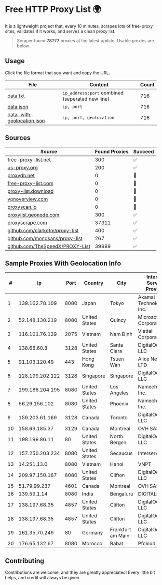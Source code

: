 
# Free HTTP Proxy List 🌍

It is a lightweight project that, every 10 minutes, scrapes lots of free-proxy sites, validates if it works, and serves a clean proxy list.


> Scraper found **78777** proxies at the latest update. Usable proxies are below.

## Usage

Click the file format that you want and copy the URL.


|File|Content|Count|
|----|-------|-----|
|[data.txt](https://raw.githubusercontent.com/themiralay/Proxy-List-World/master/data.txt)|`ip_address:port` combined (seperated new line)|716|
|[data.json](https://raw.githubusercontent.com/themiralay/Proxy-List-World/master/data.json)|`ip, port`|716|
|[data-with-geolocation.json](https://raw.githubusercontent.com/themiralay/Proxy-List-World/master/data-with-geolocation.json)|`ip, port, geolocation`|716|

## Sources

|Source|Found Proxies|Succeed|
|------|-------------|-------|
|[free-proxy-list.net](https://free-proxy-list.net)|300|✅|
|[us-proxy.org](https://www.us-proxy.org)|200|✅|
|[proxydb.net](http://proxydb.net)|0|🚫|
|[free-proxy-list.com](https://free-proxy-list.com/?page=&port=&type%5B%5D=http&type%5B%5D=https&up_time=0&search=Search)|0|🚫|
|[proxy-list.download](https://www.proxy-list.download/HTTP)|0|🚫|
|[vpnoverview.com](https://vpnoverview.com/privacy/anonymous-browsing/free-proxy-servers)|0|🚫|
|[proxyscan.io](https://www.proxyscan.io)|0|🚫|
|[proxylist.geonode.com](https://proxylist.geonode.com/api/proxy-list?limit=300&page=1&sort_by=lastChecked&sort_type=desc&protocols=http,https)|300|✅|
|[proxyscrape.com](https://api.proxyscrape.com/v2/?request=displayproxies&protocol=http&timeout=10000&country=all&ssl=all&anonymity=all)|37311|✅|
|[github.com/clarketm/proxy-list](https://raw.githubusercontent.com/clarketm/proxy-list/master/proxy-list-raw.txt)|400|✅|
|[github.com/monosans/proxy-list](https://raw.githubusercontent.com/monosans/proxy-list/main/proxies/http.txt)|267|✅|
|[github.com/TheSpeedX/PROXY-List](https://raw.githubusercontent.com/TheSpeedX/PROXY-List/master/http.txt)|39999|✅|


## Sample Proxies With Geolocation Info

|#|Ip|Port|Country|City|Internet Service Provider|
|-|--|----|-------|----|-------------------------|
|1|139.162.78.109|8080|Japan|Tokyo|Akamai Technologies, Inc.|
|2|52.148.130.219|8080|United States|Quincy|Microsoft Corporation|
|3|116.101.76.139|2075|Vietnam|Nam Định|Viettel Corporation|
|4|138.68.60.8|3128|United States|Santa Clara|DigitalOcean, LLC|
|5|91.103.120.49|443|Hong Kong|Tsuen Wan|Alice Networks LTD|
|6|128.199.202.122|3128|Singapore|Singapore|DigitalOcean, LLC|
|7|199.188.204.195|8080|United States|Los Angeles|Namecheap, Inc.|
|8|66.29.156.102|8080|United States|Phoenix|Namecheap, Inc.|
|9|159.203.61.169|3128|Canada|Toronto|DigitalOcean, LLC|
|10|158.69.185.37|3129|Canada|Montreal|OVH SAS|
|11|198.199.86.11|80|United States|North Bergen|DigitalOcean, LLC|
|12|157.250.203.234|8080|United States|Secaucus|Interserver, Inc|
|13|14.251.13.0|8080|Vietnam|Hanoi|VNPT|
|14|209.97.150.167|8080|United States|Clifton|DigitalOcean, LLC|
|15|51.79.99.237|4601|Canada|Montreal|OVH SAS|
|16|139.59.1.14|8080|India|Bengaluru|DIGITALOCEAN|
|17|138.197.68.35|4857|United States|Clifton|DigitalOcean, LLC|
|18|138.197.68.35|4857|United States|Clifton|DigitalOcean, LLC|
|19|161.35.70.249|80|Germany|Frankfurt am Main|DigitalOcean, LLC|
|20|176.65.132.67|8080|Morocco|Rabat|Pfcloud UG|



## Contributing

Contributions are welcome, and they are greatly appreciated! Every
little bit helps, and credit will always be given.


